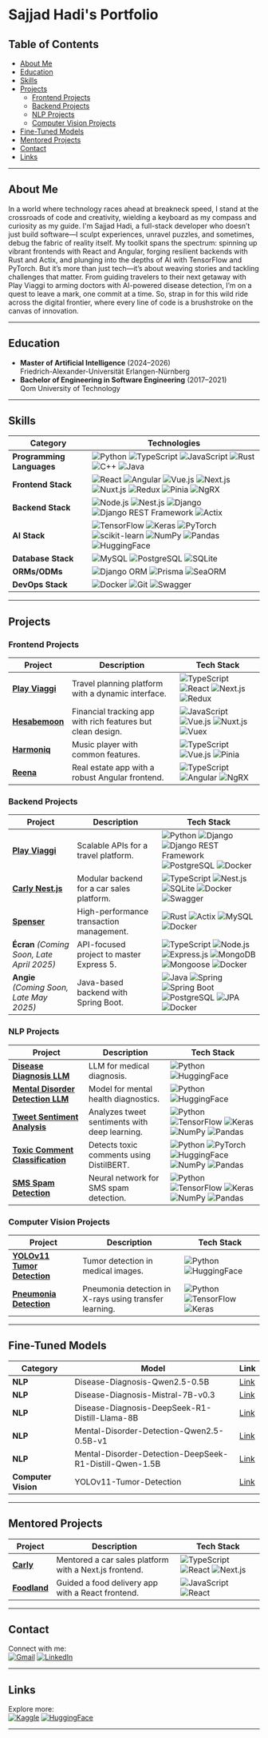 # Sajjad Hadi's Portfolio

## Table of Contents
- [About Me](#about-me)
- [Education](#education)
- [Skills](#skills)
- [Projects](#projects)
  - [Frontend Projects](#frontend-projects)
  - [Backend Projects](#backend-projects)
  - [NLP Projects](#nlp-projects)
  - [Computer Vision Projects](#computer-vision-projects)
- [Fine-Tuned Models](#fine-tuned-models)
- [Mentored Projects](#mentored-projects)
- [Contact](#contact)
- [Links](#links)

---

## About Me
In a world where technology races ahead at breakneck speed, I stand at the crossroads of code and creativity, wielding a keyboard as my compass and curiosity as my guide. I'm Sajjad Hadi, a full-stack developer who doesn’t just build software—I sculpt experiences, unravel puzzles, and sometimes, debug the fabric of reality itself. My toolkit spans the spectrum: spinning up vibrant frontends with React and Angular, forging resilient backends with Rust and Actix, and plunging into the depths of AI with TensorFlow and PyTorch. But it’s more than just tech—it’s about weaving stories and tackling challenges that matter. From guiding travelers to their next getaway with Play Viaggi to arming doctors with AI-powered disease detection, I’m on a quest to leave a mark, one commit at a time. So, strap in for this wild ride across the digital frontier, where every line of code is a brushstroke on the canvas of innovation.

---

## Education
- **Master of Artificial Intelligence** (2024–2026)  
  Friedrich-Alexander-Universität Erlangen-Nürnberg
- **Bachelor of Engineering in Software Engineering** (2017–2021)  
  Qom University of Technology

---

## Skills
| Category             | Technologies                                                                 |
|----------------------|------------------------------------------------------------------------------|
| **Programming Languages** | ![Python](https://img.shields.io/badge/Python-FFD43B?style=flat-square&logo=python&logoColor=blue) ![TypeScript](https://img.shields.io/badge/TypeScript-007ACC?style=flat-square&logo=typescript&logoColor=white) ![JavaScript](https://img.shields.io/badge/JavaScript-323330?style=flat-square&logo=javascript&logoColor=F7DF1E) ![Rust](https://img.shields.io/badge/Rust-8F0000?style=flat-square&logo=rust&logoColor=white) ![C++](https://img.shields.io/badge/C%2B%2B-00599C?style=flat-square&logo=c%2B%2B&logoColor=white) ![Java](https://img.shields.io/badge/Java-ED8B00?style=flat-square&logo=openjdk&logoColor=white) |
| **Frontend Stack**   | ![React](https://img.shields.io/badge/React-20232A?style=flat-square&logo=react&logoColor=61DAFB) ![Angular](https://img.shields.io/badge/Angular-DD0031?style=flat-square&logo=angular&logoColor=white) ![Vue.js](https://img.shields.io/badge/Vue.js-35495E?style=flat-square&logo=vuedotjs&logoColor=4FC08D) ![Next.js](https://img.shields.io/badge/Next.js-000000?style=flat-square&logo=nextdotjs&logoColor=white) ![Nuxt.js](https://img.shields.io/badge/Nuxt.js-00C58E?style=flat-square&logo=nuxt&logoColor=white) ![Redux](https://img.shields.io/badge/Redux-593D88?style=flat-square&logo=redux&logoColor=white)   ![Pinia](https://img.shields.io/badge/Pinia-yellow?style=flat-square&logo=piniadotjs&logoColor=999999)  ![NgRX](https://img.shields.io/badge/NgRX-512BD4?style=flat-square&logo=ngrx&logoColor=white) |
| **Backend Stack**    | ![Node.js](https://img.shields.io/badge/Node.js-339933?style=flat-square&logo=nodedotjs&logoColor=white) ![Nest.js](https://img.shields.io/badge/NestJS-E0234E?style=flat-square&logo=nestjs&logoColor=white) ![Django](https://img.shields.io/badge/Django-092E20?style=flat-square&logo=django&logoColor=green) ![Django REST Framework](https://img.shields.io/badge/Django%20REST-ff1709?style=flat-square&logo=django&logoColor=white) ![Actix](https://img.shields.io/badge/Actix-7036ab?style=flat-square&logo=actix&logoColor=white) |
| **AI Stack**         | ![TensorFlow](https://img.shields.io/badge/TensorFlow-FF6F00?style=flat-square&logo=TensorFlow&logoColor=white) ![Keras](https://img.shields.io/badge/Keras-D00000?style=flat-square&logo=Keras&logoColor=white) ![PyTorch](https://img.shields.io/badge/PyTorch-EE4C2C?style=flat-square&logo=pytorch&logoColor=white) ![scikit-learn](https://img.shields.io/badge/scikit_learn-F7931E?style=flat-square&logo=scikit-learn&logoColor=white) ![NumPy](https://img.shields.io/badge/NumPy-777BB4?style=flat-square&logo=numpy&logoColor=white) ![Pandas](https://img.shields.io/badge/Pandas-2C2D72?style=flat-square&logo=pandas&logoColor=white) ![HuggingFace](https://img.shields.io/badge/HuggingFace-FDEE21?style=flat-square&logo=HuggingFace&logoColor=black) |
| **Database Stack**   | ![MySQL](https://img.shields.io/badge/MySQL-005C84?style=flat-square&logo=mysql&logoColor=white) ![PostgreSQL](https://img.shields.io/badge/PostgreSQL-316192?style=flat-square&logo=postgresql&logoColor=white) ![SQLite](https://img.shields.io/badge/SQLite-003B57?style=flat-square&logo=sqlite&logoColor=white) |
| **ORMs/ODMs**        | ![Django ORM](https://img.shields.io/badge/Django%20ORM-092E20?style=flat-square&logo=django&logoColor=white) ![Prisma](https://img.shields.io/badge/Prisma-3982CE?style=flat-square&logo=Prisma&logoColor=white) ![SeaORM](https://img.shields.io/badge/SeaORM-007ACC?style=flat-square&logo=seaorm&logoColor=white)  |
| **DevOps Stack**     | ![Docker](https://img.shields.io/badge/Docker-2CA5E0?style=flat-square&logo=docker&logoColor=white) ![Git](https://img.shields.io/badge/Git-E44C30?style=flat-square&logo=git&logoColor=white) ![Swagger](https://img.shields.io/badge/Swagger-85EA2D?style=flat-square&logo=Swagger&logoColor=white) |

---

## Projects
### Frontend Projects
| Project | Description | Tech Stack |
|---------|-------------|------------|
| **[Play Viaggi](https://www.ctatuscolana.it/)** | Travel planning platform with a dynamic interface. | ![TypeScript](https://img.shields.io/badge/TypeScript-007ACC?style=flat-square&logo=typescript&logoColor=white) ![React](https://img.shields.io/badge/React-20232A?style=flat-square&logo=react&logoColor=61DAFB) ![Next.js](https://img.shields.io/badge/Next.js-000000?style=flat-square&logo=nextdotjs&logoColor=white) ![Redux](https://img.shields.io/badge/Redux-593D88?style=flat-square&logo=redux&logoColor=white) |
| **[Hesabemoon](https://github.com/SajjadHadi/Hesabemoon)** | Financial tracking app with rich features but clean design. | ![JavaScript](https://img.shields.io/badge/JavaScript-323330?style=flat-square&logo=javascript&logoColor=F7DF1E) ![Vue.js](https://img.shields.io/badge/Vue.js-35495E?style=flat-square&logo=vuedotjs&logoColor=4FC08D) ![Nuxt.js](https://img.shields.io/badge/Nuxt.js-00C58E?style=flat-square&logo=nuxt&logoColor=white) ![Vuex](https://img.shields.io/badge/Vuex-00C58E?style=flat-square&logo=vuex&logoColor=999999) |
| **[Harmoniq](https://github.com/SajjadHadi/Harmoniq)** | Music player with common features. | ![TypeScript](https://img.shields.io/badge/TypeScript-007ACC?style=flat-square&logo=typescript&logoColor=white) ![Vue.js](https://img.shields.io/badge/Vue.js-35495E?style=flat-square&logo=vuedotjs&logoColor=4FC08D) ![Pinia](https://img.shields.io/badge/Pinia-yellow?style=flat-square&logo=piniadotjs&logoColor=999999) |
| **[Reena](https://github.com/SajjadHadi/reena)** | Real estate app with a robust Angular frontend. | ![TypeScript](https://img.shields.io/badge/TypeScript-007ACC?style=flat-square&logo=typescript&logoColor=white) ![Angular](https://img.shields.io/badge/Angular-DD0031?style=flat-square&logo=angular&logoColor=white) ![NgRX](https://img.shields.io/badge/NgRX-512BD4?style=flat-square&logo=ngrx&logoColor=white) |

### Backend Projects
| Project | Description | Tech Stack |
|---------|-------------|------------|
| **[Play Viaggi](https://www.ctatuscolana.it/)** | Scalable APIs for a travel platform. | ![Python](https://img.shields.io/badge/Python-FFD43B?style=flat-square&logo=python&logoColor=blue) ![Django](https://img.shields.io/badge/Django-092E20?style=flat-square&logo=django&logoColor=green) ![Django REST Framework](https://img.shields.io/badge/Django%20REST-ff1709?style=flat-square&logo=django&logoColor=white) ![PostgreSQL](https://img.shields.io/badge/PostgreSQL-316192?style=flat-square&logo=postgresql&logoColor=white) ![Docker](https://img.shields.io/badge/Docker-2CA5E0?style=flat-square&logo=docker&logoColor=white) |
| **[Carly Nest.js](https://github.com/SajjadHadi/Carly-Nest.js)** | Modular backend for a car sales platform. | ![TypeScript](https://img.shields.io/badge/TypeScript-007ACC?style=flat-square&logo=typescript&logoColor=white) ![Nest.js](https://img.shields.io/badge/NestJS-E0234E?style=flat-square&logo=nestjs&logoColor=white) ![SQLite](https://img.shields.io/badge/SQLite-003B57?style=flat-square&logo=sqlite&logoColor=white) ![Docker](https://img.shields.io/badge/Docker-2CA5E0?style=flat-square&logo=docker&logoColor=white) ![Swagger](https://img.shields.io/badge/Swagger-85EA2D?style=flat-square&logo=Swagger&logoColor=white) |
| **[Spenser](https://github.com/SajjadHadi/Spenser)** | High-performance transaction management. | ![Rust](https://img.shields.io/badge/Rust-8F0000?style=flat-square&logo=rust&logoColor=white) ![Actix](https://img.shields.io/badge/Actix-7036ab?style=flat-square&logo=actix&logoColor=white) ![MySQL](https://img.shields.io/badge/MySQL-005C84?style=flat-square&logo=mysql&logoColor=white) ![Docker](https://img.shields.io/badge/Docker-2CA5E0?style=flat-square&logo=docker&logoColor=white) |
| **Écran** *(Coming Soon, Late April 2025)* | API-focused project to master Express 5. | ![TypeScript](https://img.shields.io/badge/TypeScript-007ACC?style=flat-square&logo=typescript&logoColor=white) ![Node.js](https://img.shields.io/badge/Node.js-339933?style=flat-square&logo=nodedotjs&logoColor=white) ![Express.js](https://img.shields.io/badge/Express.js-000000?style=flat-square&logo=express&logoColor=white) ![MongoDB](https://img.shields.io/badge/MongoDB-4EA94B?style=flat-square&logo=mongodb&logoColor=white) ![Mongoose](https://img.shields.io/badge/Mongoose-B71C1C?style=flat-square&logo=mongoose&logoColor=white) ![Docker](https://img.shields.io/badge/Docker-2CA5E0?style=flat-square&logo=docker&logoColor=white) |
| **Angie** *(Coming Soon, Late May 2025)* | Java-based backend with Spring Boot. | ![Java](https://img.shields.io/badge/Java-ED8B00?style=flat-square&logo=openjdk&logoColor=white) ![Spring](https://img.shields.io/badge/Spring-6DB33F?style=flat-square&logo=spring&logoColor=white) ![Spring Boot](https://img.shields.io/badge/Spring%20Boot-6DB33F?style=flat-square&logo=spring-boot&logoColor=white) ![PostgreSQL](https://img.shields.io/badge/PostgreSQL-316192?style=flat-square&logo=postgresql&logoColor=white) ![JPA](https://img.shields.io/badge/JPA-F6C915?style=flat-square&logo=jpa&logoColor=black) ![Docker](https://img.shields.io/badge/Docker-2CA5E0?style=flat-square&logo=docker&logoColor=white) |

### NLP Projects
| Project | Description | Tech Stack |
|---------|-------------|------------|
| **[Disease Diagnosis LLM](https://github.com/SajjadHadi/Disease-Diagnosis-LLM)** | LLM for medical diagnosis. | ![Python](https://img.shields.io/badge/Python-FFD43B?style=flat-square&logo=python&logoColor=blue) ![HuggingFace](https://img.shields.io/badge/HuggingFace-FDEE21?style=flat-square&logo=HuggingFace&logoColor=black) |
| **[Mental Disorder Detection LLM](#fine-tuned-models)** | Model for mental health diagnostics. | ![Python](https://img.shields.io/badge/Python-FFD43B?style=flat-square&logo=python&logoColor=blue) ![HuggingFace](https://img.shields.io/badge/HuggingFace-FDEE21?style=flat-square&logo=HuggingFace&logoColor=black) |
| **[Tweet Sentiment Analysis](https://www.kaggle.com/code/sajjadhadi/tweet-sentiment-analysis-w-deep-learning)** | Analyzes tweet sentiments with deep learning. | ![Python](https://img.shields.io/badge/Python-FFD43B?style=flat-square&logo=python&logoColor=blue) ![TensorFlow](https://img.shields.io/badge/TensorFlow-FF6F00?style=flat-square&logo=TensorFlow&logoColor=white) ![Keras](https://img.shields.io/badge/Keras-D00000?style=flat-square&logo=Keras&logoColor=white) ![NumPy](https://img.shields.io/badge/NumPy-777BB4?style=flat-square&logo=numpy&logoColor=white) ![Pandas](https://img.shields.io/badge/Pandas-2C2D72?style=flat-square&logo=pandas&logoColor=white) |
| **[Toxic Comment Classification](https://www.kaggle.com/code/sajjadhadi/toxic-comment-classification-w-torch-distilbert)** | Detects toxic comments using DistilBERT. | ![Python](https://img.shields.io/badge/Python-FFD43B?style=flat-square&logo=python&logoColor=blue) ![PyTorch](https://img.shields.io/badge/PyTorch-EE4C2C?style=flat-square&logo=pytorch&logoColor=white) ![HuggingFace](https://img.shields.io/badge/HuggingFace-FDEE21?style=flat-square&logo=HuggingFace&logoColor=black) ![NumPy](https://img.shields.io/badge/NumPy-777BB4?style=flat-square&logo=numpy&logoColor=white) ![Pandas](https://img.shields.io/badge/Pandas-2C2D72?style=flat-square&logo=pandas&logoColor=white) |
| **[SMS Spam Detection](https://www.kaggle.com/code/sajjadhadi/sms-spam-detection-with-nueral-networks-keras)** | Neural network for SMS spam detection. | ![Python](https://img.shields.io/badge/Python-FFD43B?style=flat-square&logo=python&logoColor=blue) ![TensorFlow](https://img.shields.io/badge/TensorFlow-FF6F00?style=flat-square&logo=TensorFlow&logoColor=white) ![Keras](https://img.shields.io/badge/Keras-D00000?style=flat-square&logo=Keras&logoColor=white) ![NumPy](https://img.shields.io/badge/NumPy-777BB4?style=flat-square&logo=numpy&logoColor=white) ![Pandas](https://img.shields.io/badge/Pandas-2C2D72?style=flat-square&logo=pandas&logoColor=white) |

### Computer Vision Projects
| Project | Description | Tech Stack |
|---------|-------------|------------|
| **[YOLOv11 Tumor Detection](https://huggingface.co/sajjadhadi/YOLOv11-Tumor-Detection)** | Tumor detection in medical images. | ![Python](https://img.shields.io/badge/Python-FFD43B?style=flat-square&logo=python&logoColor=blue) ![HuggingFace](https://img.shields.io/badge/HuggingFace-FDEE21?style=flat-square&logo=HuggingFace&logoColor=black) |
| **[Pneumonia Detection](https://www.kaggle.com/code/sajjadhadi/pneumonia-detection-w-transfer-learning)** | Pneumonia detection in X-rays using transfer learning. | ![Python](https://img.shields.io/badge/Python-FFD43B?style=flat-square&logo=python&logoColor=blue) ![TensorFlow](https://img.shields.io/badge/TensorFlow-FF6F00?style=flat-square&logo=TensorFlow&logoColor=white) ![Keras](https://img.shields.io/badge/Keras-D00000?style=flat-square&logo=Keras&logoColor=white) |

---

## Fine-Tuned Models
| Category | Model | Link |
|----------|-------|------|
| **NLP** | Disease-Diagnosis-Qwen2.5-0.5B | [Link](https://huggingface.co/sajjadhadi/Disease-Diagnosis-Qwen2.5-0.5B) |
| **NLP** | Disease-Diagnosis-Mistral-7B-v0.3 | [Link](https://huggingface.co/sajjadhadi/Disease-Diagnosis-Mistral-7B-v0.3) |
| **NLP** | Disease-Diagnosis-DeepSeek-R1-Distill-Llama-8B | [Link](https://huggingface.co/sajjadhadi/Disease-Diagnosis-DeepSeek-R1-Distill-Llama-8B) |
| **NLP** | Mental-Disorder-Detection-Qwen2.5-0.5B-v1 | [Link](https://huggingface.co/sajjadhadi/Mental-Disorder-Detection-Qwen2.5-0.5B-v1) |
| **NLP** | Mental-Disorder-Detection-DeepSeek-R1-Distill-Qwen-1.5B | [Link](https://huggingface.co/sajjadhadi/Mental-Disorder-Detection-DeepSeek-R1-Distill-Qwen-1.5B) |
| **Computer Vision** | YOLOv11-Tumor-Detection | [Link](https://huggingface.co/sajjadhadi/YOLOv11-Tumor-Detection) |

---

## Mentored Projects
| Project | Description | Tech Stack |
|---------|-------------|------------|
| **[Carly](https://github.com/Mahdii-Kariimiian/Car-Sales-Platform--Carly-)** | Mentored a car sales platform with a Next.js frontend. | ![TypeScript](https://img.shields.io/badge/TypeScript-007ACC?style=flat-square&logo=typescript&logoColor=white) ![React](https://img.shields.io/badge/React-20232A?style=flat-square&logo=react&logoColor=61DAFB) ![Next.js](https://img.shields.io/badge/Next.js-000000?style=flat-square&logo=nextdotjs&logoColor=white) |
| **[Foodland](https://github.com/farshad5631/FoodLand)** | Guided a food delivery app with a React frontend. | ![JavaScript](https://img.shields.io/badge/JavaScript-323330?style=flat-square&logo=javascript&logoColor=F7DF1E) ![React](https://img.shields.io/badge/React-20232A?style=flat-square&logo=react&logoColor=61DAFB) |

---

## Contact
Connect with me:  
[![Gmail](https://img.shields.io/badge/Gmail-D14836?style=flat-square&logo=gmail&logoColor=white)](mailto:sajjadhadi77@gmail.com)
[![LinkedIn](https://img.shields.io/badge/LinkedIn-0077B5?style=flat-square&logo=linkedin&logoColor=white)](https://www.linkedin.com/in/sajjad-hadi/)

---

## Links
Explore more:  
[![Kaggle](https://img.shields.io/badge/Kaggle-20BEFF?style=flat-square&logo=Kaggle&logoColor=white)](https://www.kaggle.com/sajjadhadi)
[![HuggingFace](https://img.shields.io/badge/HuggingFace-FDEE21?style=flat-square&logo=HuggingFace&logoColor=black)](https://huggingface.co/sajjadhadi)

---

